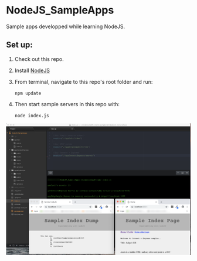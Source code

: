 # NodeJS_SampleApps

Sample apps developped while learning NodeJS.

## Set up:
1. Check out this repo.

2. Install [NodeJS](https://nodejs.org/en/download/)

3. From terminal, navigate to this repo's root folder and run:
    ```
    npm update
    ```
4. Then start sample servers in this repo with:
    ```
    node index.js
    ```

![Sample Screenshot of Project in Atom editor, with server URL opened in chromium browser](https://github.com/ChandanAdiga/NodeJS_SampleApps/blob/master/Screenshot_NodeJS_SampleApps.png)
